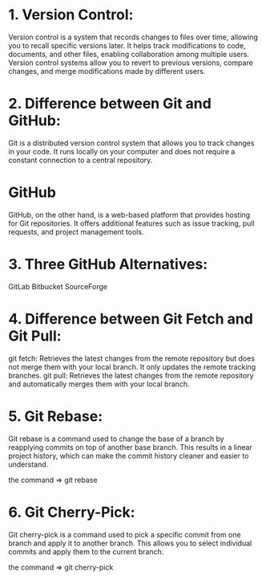 # 1. Version Control:
Version control is a system that records changes to files over time, allowing you to recall specific versions later. It helps track modifications to code, documents, and other files, enabling collaboration among multiple users. Version control systems allow you to revert to previous versions, compare changes, and merge modifications made by different users.

# 2. Difference between Git and GitHub:
Git is a distributed version control system that allows you to track changes in your code. It runs locally on your computer and does not require a constant connection to a central repository. 

# GitHub
GitHub, on the other hand, is a web-based platform that provides hosting for Git repositories. It offers additional features such as issue tracking, pull requests, and project management tools.

# 3. Three GitHub Alternatives:

GitLab
Bitbucket
SourceForge

# 4. Difference between Git Fetch and Git Pull:

git fetch: Retrieves the latest changes from the remote repository but does not merge them with your local branch. It only updates the remote tracking branches.
git pull: Retrieves the latest changes from the remote repository and automatically merges them with your local branch.

# 5.  Git Rebase:
Git rebase is a command used to change the base of a branch by reapplying commits on top of another base branch. This results in a linear project history, which can make the commit history cleaner and easier to understand.

the command => git rebase <base-branch>

# 6. Git Cherry-Pick:
Git cherry-pick is a command used to pick a specific commit from one branch and apply it to another branch. This allows you to select individual commits and apply them to the current branch.

the command => git cherry-pick <commit-hash>



